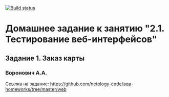 [![Build status](https://ci.appveyor.com/api/projects/status/uu9ddsjssh56j8h1/branch/master?svg=true)](https://ci.appveyor.com/project/valex182/selenium-selenide/branch/master)

# Домашнее задание к занятию "2.1. Тестирование веб-интерфейсов"
## Задание 1. Заказ карты
### Воронович А.А.

Ссылка на задание: https://github.com/netology-code/aqa-homeworks/tree/master/web